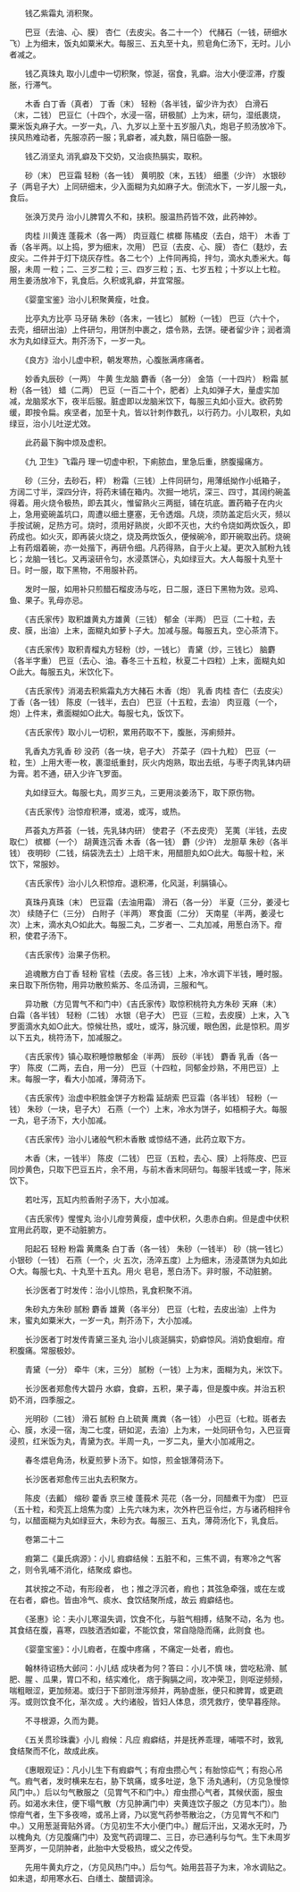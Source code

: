 <!-- { "loadSidebar": true } -->
　　钱乙紫霜丸 消积聚。

　　巴豆（去油、心、膜） 杏仁（去皮尖。各二十一个） 代赭石（一钱，研细水飞）上为细末，饭丸如粟米大。每服三、五丸至十丸，煎皂角仁汤下，无时。儿小者减之。

　　钱乙真珠丸 取小儿虚中一切积聚，惊涎，宿食，乳癖。治大小便涩滞，疗腹胀，行滞气。

　　木香 白丁香（真者） 丁香（末） 轻粉（各半钱，留少许为衣） 白滑石（末，二钱） 巴豆仁（十四个，水浸一宿，研极腻）上为末，研匀，湿纸裹烧，粟米饭丸麻子大。一岁一丸，八、九岁以上至十五岁服八丸，炮皂子煎汤放冷下。挟风热难动者，先服凉药一服；乳癖者，减丸数，隔日临卧一服。

　　钱乙消坚丸 消乳癖及下交奶，又治痰热膈实，取积。

　　砂（末） 巴豆霜 轻粉（各一钱） 黄明胶（末，五钱） 细墨（少许） 水银砂子（两皂子大）上同研细末，少入面糊为丸如麻子大。倒流水下，一岁儿服一丸，食后。

　　张涣万灵丹 治小儿脾胃久不和，挟积。服温热药皆不效，此药神妙。

　　肉桂 川黄连 蓬莪术（各一两） 肉豆蔻仁 槟榔 陈橘皮（去白，焙干） 木香 丁香（各半两。以上捣，罗为细末，次用） 巴豆（去皮、心、膜） 杏仁（麸炒，去皮尖。二件并于灯下烧灰存性。各二七个）上件同再捣，拌匀，滴水丸黍米大。每服，未周 一粒；二、三岁二粒；三、四岁三粒；五、七岁五粒；十岁以上七粒。用生姜汤放冷下，乳食后。久积或乳癖，并宜常服。

　　《婴童宝鉴》治小儿积聚黄瘦，吐食。

　　比亭丸方比亭 马牙硝 朱砂（各末，一钱匕） 腻粉（一钱） 巴豆（六十个，去壳，细研出油）上件研匀，用饼剂中裹之，煨令熟，去饼。硬者留少许；润者滴水为丸如绿豆大。荆芥汤下，一岁一丸。

　　《良方》治小儿虚中积，朝发寒热，心腹胀满疼痛者。

　　妙香丸辰砂（一两） 牛黄 生龙脑 麝香（各一分） 金箔（一十四片） 粉霜 腻粉（各一钱） 蜡（二两） 巴豆（一百二十个，肥者）上丸如弹子大，量虚实加减，龙脑浆水下，夜半后服。脏虚即以龙脑米饮下，每服三丸如小豆大。欲药势缓，即按令扁。疾坚者，加至十丸，皆以针刺作数孔，以行药力。小儿取积，丸如绿豆，治小儿吐逆尤效。

　　此药最下胸中烦及虚积。

　　《九 卫生》飞霜丹 理一切虚中积，下痢脓血，里急后重，脐腹撮痛方。

　　砂（三分，去砂石，秤） 粉霜（三钱）上件同研匀，用薄纸拗作小纸箱子，方阔二寸半，深四分许，将药末铺在箱内。次掘一地坑，深三、四寸，其阔约碗盖得着。用火烧令极热，即去其火，惟留熟火三两挺，铺在坑底。置药箱子在内火上，急用瓷碗盖坑口，周遭以细土壅塞，无令透烟。凡烧，须防盖定后火灭，频以手按试碗，足热方可。烧时，须用好熟炭，火即不灭也，大约令烧如两炊饭久，即药成也。如火灭，即再装火烧之，烧及两炊饭久，便候碗冷，即开碗取出药。烧碗上有药烟着碗，亦一处揩下，再研令细。凡药得熟，自于火上凝。更次入腻粉九钱匕；龙脑一钱匕。又再滚研令匀，水浸蒸饼心，丸如绿豆大。大人每服十丸至十日。时一服，取下黑物，不用服补药。

　　发时一服，如用补只煎醋石榴皮汤与吃，日二服，逐日下黑物为效。忌鸡、鱼、果子。乳母亦忌。

　　《吉氏家传》取积雄黄丸方雄黄（三钱） 郁金（半两） 巴豆（二十粒，去皮、膜，出油）上末，面糊丸如萝卜子大。加减与服。每服五丸，空心茶清下。

　　《吉氏家传》取积青榴丸方轻粉（炒，一钱匕） 青黛（炒，三钱匕） 脑麝（各半字重） 巴豆（去心、油。春冬三十五粒，秋夏二十四粒）上末，面糊丸如○此大。每服五丸，米饮化下。

　　《吉氏家传》消渴去积紫霜丸方大赭石 木香（炮） 乳香 肉桂 杏仁（去皮尖） 丁香（各一钱） 陈皮（一钱半，去白） 巴豆（十五粒，去油） 肉豆蔻（一个，炮）上件末，煮面糊如○此大。每服七丸，饭饮下。

　　《吉氏家传》取小儿一切积，累用药取不下，腹胀，泻痢频并。

　　乳香丸方乳香 砂 没药（各一块，皂子大） 芥菜子（四十九粒） 巴豆（一粒，生）上用大枣一枚，裹湿纸重封，灰火内炮熟，取出去纸，与枣子肉乳钵内研为膏。若不通，研入少许飞罗面。

　　丸如绿豆大。每服七丸，周岁三丸，三更用淡姜汤下，取下原伤物。

　　《吉氏家传》治惊疳积滞，或渴，或泻，或热。

　　芦荟丸方芦荟（一钱，先乳钵内研） 使君子（不去皮壳） 芜荑（半钱，去皮取仁） 槟榔（一个） 胡黄连沉香 木香（各一钱） 麝（少许） 龙胆草 朱砂（各半钱） 夜明砂（二钱，绢袋洗去土）上焙干末，用醋胆丸如○此大。每服十粒，米饮下，常服妙。

　　《吉氏家传》治小儿久积惊疳。退积滞，化风涎，利膈镇心。

　　真珠丹真珠（末） 巴豆霜（去油用霜） 滑石（各一分） 半夏（三分，姜浸七次） 续随子仁（三分） 白附子（半两） 寒食面（二分） 天南星（半两，姜浸七次）上末，滴水丸○如此大。每服二丸，二岁者一、二丸加减，用葱白汤下。疳积，使君子汤下。

　　《吉氏家传》治果子伤积。

　　追魂散方白丁香 轻粉 官桂（去皮。各三钱）上末，冷水调下半钱，睡时服。来日取下所伤物，用异功散煎紫苏、冬瓜汤调，三服和气。

　　异功散（方见胃气不和门中）《吉氏家传》取惊积桃符丸方朱砂 天麻（末） 白霜（各半钱） 轻粉（二钱） 水银（皂子大） 巴豆（三粒，去皮膜）上末，入飞罗面滴水丸如○此大。惊候壮热，或吐，或泻，脉沉缓，眼色困，此是惊积。周岁以下五丸，桃符汤下，加减服之。

　　《吉氏家传》镇心取积睡惊散郁金（半两） 辰砂（半钱） 麝香 乳香（各一字） 陈皮（二两，去白，用一分） 巴豆（十四粒，同郁金炒熟，不用巴豆）上末。每服一字，看大小加减，薄荷汤下。

　　《吉氏家传》治虚中积胜金饼子方粉霜 延胡索 巴豆霜（各半钱） 轻粉（一钱） 朱砂（一块，皂子大） 石燕（一个）上末，冷水为饼子，如梧桐子大。每服一丸，皂子汤下，大小加减。

　　《吉氏家传》治小儿诸般气积木香散 或惊结不通，此药立取下方。

　　木香（末，一钱半） 陈皮（二钱） 巴豆（五粒，去心、膜）上将陈皮、巴豆同炒黄色，只取下巴豆五片，余不用，与前木香末同研匀。每服半钱或一字，陈米饮下。

　　若吐泻，瓦缸内煎香附子汤下，大小加减。

　　《吉氏家传》惺惺丸 治小儿疳劳黄瘦，虚中伏积，久患赤白痢。但是虚中伏积宜用此药取，更不动脏腑方。

　　阳起石 轻粉 粉霜 黄鹰条 白丁香（各一钱） 朱砂（一钱半） 砂（挑一钱匕） 小银砂（一钱） 石燕（一个，火 五次，汤淬五度）上为细末，汤浸蒸饼为丸如此○大。每服七丸、十丸至十五丸。用火 皂皂，葱白汤下。非时服，不动脏腑。

　　长沙医者丁时发传：治小儿惊热，乳食积聚不消。

　　朱砂丸方朱砂 腻粉 麝香 雄黄（各半分） 巴豆（七粒，去皮出油）上件为末，蜜丸如粟米大，一岁一丸，荆芥汤下，大小加减。

　　长沙医者丁时发传青黛三圣丸 治小儿痰涎膈实，奶癖惊风。消奶食蛔疳。疳积腹痛。常服极妙。

　　青黛（一分） 牵牛（末，三分） 腻粉（一钱）上为末，面糊为丸，米饮下。

　　长沙医者郑愈传大碧丹 水癖，食癖，五积，果子毒，但是腹中疾。并治五积奶不消，四季服之。

　　光明砂（二钱） 滑石 腻粉 白上硫黄 鹰粪（各一钱） 小巴豆（七粒。斑者去心、膜，水浸一宿，淘二七度，研如泥，去油）上为末，一处同研令匀，入巴豆膏浸煎，红米饭为丸，青黛为衣。半周一丸，一岁二丸，量大小加减用之。

　　春冬煨皂角汤，秋夏煎萝卜汤下。如惊，煎金银薄荷汤下。

　　长沙医者郑愈传三出丸去积聚方。

　　陈皮（去瓤） 缩砂 藿香 京三棱 蓬莪术 芫花（各一分，同醋煮干为度） 巴豆（五十粒，和壳瓦上焙焦为度）上先六味为末，次外杵巴豆令烂，方与诸药相拌令匀，以醋面糊为丸如绿豆大，朱砂为衣。每服三、五丸，薄荷汤化下，乳食后。

　　卷第二十二

　　瘕第二《巢氏病源》：小儿 瘕癖结候：五脏不和，三焦不调，有寒冷之气客之，则令乳哺不消化，结聚成 癖也。

　　其状按之不动，有形段者， 也；推之浮沉者，瘕也；其弦急牵强，或在左或在右者，癖也。皆由冷气、痰水、食饮结聚所成，故云 瘕癖结也。

　　《圣惠》论：夫小儿寒温失调，饮食不化，与脏气相搏，结聚不动，名为 也。其食结在腹，喜寒，四肢洒洒如霍，不能饮食，常自隐隐而痛，此则食 也。

　　《婴童宝鉴》：小儿瘕者，在腹中疼痛 ，不痛定一处者，瘕也。

　　翰林待诏杨大邺问：小儿结 成块者为何？答曰：小儿不慎 味，尝吃粘滑、腻肥、腥 、瓜果，胃口不和，结实难化， 痞于胸膈之间，攻冲荣卫，则呕逆频频，喘粗眼涩，更加频渴。或归于下部则泄泻频并，两胁虚胀，便只和脾胃，或更疏泻。或则饮食不化，渐次成 。大约诸般，皆妇人体息，须凭救疗，使早暮痊除。

　　不寻根源，久而为薨。

　　《五关贯珍珠囊》小儿 瘕候：凡应 瘕癖结，并是抚养乖理，哺喂不时，致乳食结聚而不化，故成此疾。

　　《惠眼观证》：凡小儿生下有瘕癖气；有疳虫攒心气；有胎惊疝气；有抱心吊气。瘕气者，发时横来左右，胁下筑痛，或多吐逆，急下 汤丸通利，（方见急慢惊风门中。）后以匀气散服之（见胃气不和门中。）疳虫攒心气者，其候伏面，服虫药。如渴水未住，便下塌气散（方见肿满门中）夹黄连饮子服之（方见本门）。胎惊疳气者，生下多夜啼，或吊上肾，乃以宽气药参苓散治之，（方见胃气不和门中。）又用葱涎膏贴外肾。（方见初生不大小便门中。）醒后汗出，又渴水无时，乃以槐角丸（方见腹痛门中）及宽气药调理二、三日，亦已通利与匀气。生下未周岁至两岁，一见阴肿者，此胎中大受极热，或父之传受。

　　先用牛黄丸疗之，（方见风热门中。）后匀气。始用芸苔子为末，冷水调贴之。如未退，却用寒水石、白缮土、酸醋调涂。

